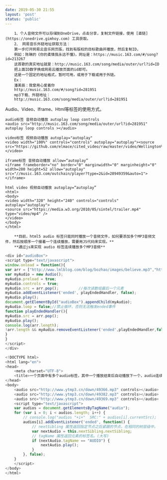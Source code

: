 ```yaml
---
date: 2019-05-30 21:55
layout: 'post'
status: 'public'
---
```


        1、个人音频文件可以存储到OneDrive，点击分享，复制文件链接，使用 [直链](https://onedrive.gimhoy.com) 工具获取。
        2、 网易音乐外链地址获取方法：
        第一步打开网易云音乐网页版，找到有版权的目标歌曲并播放，然后复制ID，
        例如：陈琳的《你的柔情我永远不懂》，网址是：https://music.163.com/#/song?id=213267
        这首歌的真实地址就是：http://music.163.com/song/media/outer/url?id=ID
        把上面ID数字换成网易云播放页面的id即可。
        这是一个固定的地址格式，暂时可用，或用于下载或用于外链。
        Ex：
        潘美辰：我曾用心爱着你
        http://music.163.com/#/song?id=281951
        mp3下载、外链地址：
        http://music.163.com/song/media/outer/url?id=281951

Audio、Video、Iframe、Html等标签的使用方式。
```
audio标签 音频自动播放 autoplay loop controls
<audio src="http://music.163.com/song/media/outer/url?id=281951" autoplay loop controls ></audio>
```

```
video标签 视频自动播放 autoplay="autoplay"
<video width="100%" controls="controls" autoplay="autoplay"><source src="https://github.com/elmace/cited_video/raw/master/video/Wellington%20Vacation%20Travel%20Guide%20%7C%20Expedia.mp4"></video>
```

```
iframe标签 音频自动播放 allow=“autoplay”
<iframe frameborder="no" border="0" marginwidth="0" marginheight="0" width=280 height=52 allow="autoplay" src="//music.163.com/outchain/player?type=2&id=28949359&auto=1"></iframe>
```

```
html video 视频自动播放 autoplay=“autoplay”
<html>
<body>
<video width="320" height="240" controls="controls" autoplay="autoplay">
<source src="https://media.w3.org/2010/05/sintel/trailer.mp4" type="video/mp4" />  
</video>
</body>
</html>
```

        **目前，html5 audio 标签只能同时播放一个音频文件，如何要添加多个MP3音频文件，然后按顺序一个接着一个连续播放，需要用JS代码来实现。**
        **通过js来实现 audio 标签连续播放多个MP3音频**

```js
<div id="audioBox"> 
<script type="text/javascript"> 
window.onload = function(){ 
var arr = ["http://www.lmlblog.com/blog/bozhao/images/believe.mp3","http://www.lmlblog.com/blog/bozhao/images/shui.mp3"];               //把需要播放的歌曲从后往前排，这里已添加两首音乐，可继续添加多个音乐 
var myAudio = new Audio(); 
myAudio.preload = true; 
myAudio.controls = true; 
myAudio.src = arr.pop();         //每次读数组最后一个元素 
myAudio.addEventListener('ended', playEndedHandler, false); 
myAudio.play(); 
document.getElementById("audioBox").appendChild(myAudio); 
myAudio.loop = false;//禁止循环，否则无法触发ended事件 
function playEndedHandler(){ 
myAudio.src = arr.pop(); 
myAudio.play(); 
console.log(arr.length); 
!arr.length && myAudio.removeEventListener('ended',playEndedHandler,false);//只有一个元素时解除绑定 
} 
} 
</script> 
</div>
```

```js
<!DOCTYPE html>
<html lang="en">
<head>
    <meta charset="UTF-8">
    <title>一个页面中有多个audio标签，其中一个播放结束后自动播放下一个，audio连续播放</title>
</head>
<body>
    <audio src="http://www.ytmp3.cn/down/49366.mp3" controls></audio>
    <audio src="http://www.ytmp3.cn/down/49382.mp3" controls></audio>
    <audio src="http://www.ytmp3.cn/down/49369.mp3" controls></audio>
    <script type="text/javascript">
    var audios = document.getElementsByTagName("audio");
    for (var i = 0; i < audios.length; i++) {
        // console.log("audios "+i+"  SRC:" + audios[i].currentSrc);
        audios[i].addEventListener('ended', function() {
            // nextSibling 属性返回指定节点之后紧跟的节点，在相同的树层级中。
            var nextAudio = this.nextSibling.nextSibling;
            // tagName 属性返回元素的标签名。(大写)
            if (nextAudio.tagName == "AUDIO") {
                nextAudio.play();
            }
        }, false);
    }
    </script>
</body>
</html>
```


